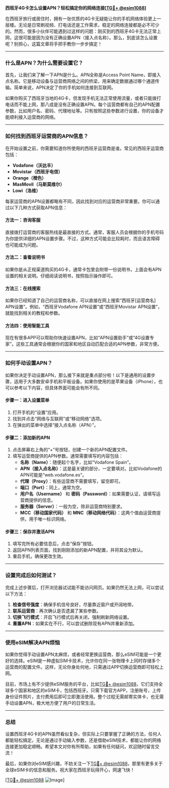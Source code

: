 **西班牙4G卡怎么设置APN？轻松搞定你的网络连接[[TG💪+ @esim1088](https://t.me/s/esim1088)]**

在西班牙旅行或居住时，拥有一张优质的4G卡无疑能让你的手机网络体验更上一层楼。无论是日常刷视频、打电话还是工作需求，稳定的网络连接都是必不可少的。然而，很多小伙伴可能遇到过这样的问题：刚买到的西班牙4G卡无法正常上网，这很可能是因为没有正确设置APN（接入点名称）。那么，到底该怎么设置呢？别担心，这篇文章将手把手教你一步步搞定！

---

### **什么是APN？为什么需要设置它？**

首先，让我们来了解一下APN是什么。APN全称是Access Point Name，即接入点名称。它是移动设备与运营商网络之间的桥梁，用来确定数据通过哪个通道传输。简单来说，APN决定了你的手机如何连接到互联网。

如果你购买了西班牙当地的4G卡，但发现手机无法正常使用流量，或者只能拨打电话而不能上网，那八成是没有正确设置APN。每个运营商都有自己的APN配置参数，比如用户名、密码、代理地址等。只有按照这些参数进行设置，你的设备才能顺利接入运营商的网络。

---

### **如何找到西班牙运营商的APN信息？**

在开始设置之前，你需要知道你所使用的西班牙运营商是谁。常见的西班牙运营商包括：

- **Vodafone（沃达丰）**
- **Movistar（西班牙电信）**
- **Orange（橙色）**
- **MasMovil（马斯莫维尔）**
- **Lowi（洛维）**

每家运营商的APN设置都略有不同，因此找到对应的运营商非常重要。你可以通过以下几种方式获取APN信息：

#### **方法一：咨询客服**
直接拨打运营商的客服热线是最直接的方式。通常，客服人员会根据你的手机号码为你提供详细的APN设置步骤。不过，这种方式可能会比较耗时，而且语言障碍也可能成为问题。

#### **方法二：查看说明书**
如果你是从正规渠道购买的4G卡，通常卡包里会附带一份说明书，上面会有APN设置的相关说明。仔细阅读说明书，按照指示操作即可。

#### **方法三：在线搜索**
如果你已经知道了自己的运营商名称，可以直接在网上搜索“西班牙[运营商名] APN设置”。例如，“西班牙Vodafone APN设置”或“西班牙Movistar APN设置”，就能找到相关的教程和参数。

#### **方法四：使用智能工具**
现在有很多APP可以帮助你快速设置APN，比如“APN设置助手”或“4G设置专家”。这些工具通常会根据你的国家和地区自动匹配合适的APN参数，非常方便。

---

### **如何手动设置APN？**

如果你决定手动设置APN，那么接下来就是重点部分啦！以下是通用的设置步骤，适用于大多数安卓手机和平板设备。如果你使用的是苹果设备（iPhone），也可以参考以下内容，但具体界面可能会有所不同。

#### **步骤一：进入设置菜单**
1. 打开手机的“设置”应用。
2. 找到并点击“网络与互联网”或“移动网络”选项。
3. 在弹出的菜单中选择“接入点名称（APN）”。

#### **步骤二：添加新的APN**
1. 点击屏幕右上角的“+”号按钮，创建一个新的APN配置文件。
2. 填写运营商提供的APN参数。通常需要填写的内容包括：
   - **名称（Name）**：随便起个名字，比如“Vodafone Spain”。
   - **APN（接入点名称）**：这是最关键的部分，一定要填对。比如Vodafone的APN可能是“web.vodafone.es”。
   - **代理（Proxy）**：有些运营商不需要填写，留空即可。
   - **端口（Port）**：同上，通常为空。
   - **用户名（Username）** 和 **密码（Password）**：如果需要认证，请填写运营商提供的信息。
   - **服务器（Server）**：一般为空，除非运营商特别要求。
   - **MCC（移动国家代码）** 和 **MNC（移动网络代码）**：这两个值由运营商提供，用于唯一标识网络。

#### **步骤三：保存并激活APN**
1. 填写完所有必要信息后，点击“保存”按钮。
2. 返回APN列表页面，找到刚刚添加的新APN配置，并将其设为默认。
3. 重启手机，确保更改生效。

---

### **设置完成后如何测试？**

完成上述步骤后，打开浏览器试试能不能访问网页。如果仍然无法上网，可以尝试以下方法：

1. **检查信号强度**：确保手机信号良好，尽量靠近窗户或开阔地带。
2. **联系运营商**：再次确认是否遗漏了某些参数。
3. **切换飞行模式**：开启飞行模式后再关闭，强制刷新网络设置。
4. **重置APN**：如果实在不行，可以尝试删除现有APN并重新添加。

---

### **使用eSIM解决APN烦恼**

如果你觉得手动设置APN太麻烦，或者经常更换运营商，那么eSIM可能是一个更好的选择。eSIM是一种虚拟SIM卡技术，允许你在同一张物理卡上同时存储多个运营商的配置文件。这样，无论你身处何地，只需通过APP切换运营商即可轻松上网。

目前，市场上有不少提供eSIM服务的平台，比如[TG💪+ @esim1088](https://t.me/s/esim1088)，它们支持全球多个国家和地区的eSIM卡，包括西班牙。只需下载官方APP，注册账号，上传身份证件照片，支付费用后即可立即激活使用。整个过程无需邮寄实体卡，也无需手动设置APN，极大地方便了用户的日常生活。

---

### **总结**

设置西班牙4G卡的APN虽然看似复杂，但实际上只要掌握了正确的方法，任何人都能轻松搞定。无论是通过手动输入参数，还是借助eSIM技术，都能让你的网络连接更加稳定顺畅。希望本文对你有所帮助，如果有任何疑问，欢迎随时留言交流！

最后，如果你对eSIM感兴趣，不妨关注一下[TG💪+ @esim1088](https://t.me/s/esim1088)，那里有更多关于全球eSIM卡的信息和服务。祝大家在西班牙玩得开心，网速飞快！

[[TG💪+ @esim1088](https://t.me/s/esim1088) ![Image](https://i.postimg.cc/4NQfJmqS/Snipaste-2025-05-13-00-14-12.png)]